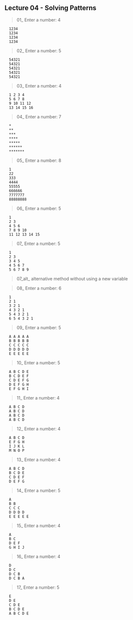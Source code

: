 ## Lecture 04 - Solving Patterns

> 01\_ Enter a number: 4

      1234
      1234
      1234
      1234

> 02\_ Enter a number: 5

      54321
      54321
      54321
      54321
      54321

> 03\_ Enter a number: 4

      1 2 3 4
      5 6 7 8
      9 10 11 12
      13 14 15 16

> 04\_ Enter a number: 7

      *
      **
      ***
      ****
      *****
      ******
      *******

> 05\_ Enter a number: 8

      1
      22
      333
      4444
      55555
      666666
      7777777
      88888888

> 06\_ Enter a number: 5

      1
      2 3
      4 5 6
      7 8 9 10
      11 12 13 14 15

> 07\_ Enter a number: 5

      1
      2 3
      3 4 5
      4 5 6 7
      5 6 7 8 9

> 07_alt\_ alternative method without using a new variable

> 08\_ Enter a number: 6

      1
      2 1
      3 2 1
      4 3 2 1
      5 4 3 2 1
      6 5 4 3 2 1

> 09\_ Enter a number: 5

      A A A A A
      B B B B B
      C C C C C
      D D D D D
      E E E E E

> 10\_ Enter a number: 5

      A B C D E
      B C D E F
      C D E F G
      D E F G H
      E F G H I

> 11\_ Enter a number: 4

      A B C D
      A B C D
      A B C D
      A B C D

> 12\_ Enter a number: 4

      A B C D
      E F G H
      I J K L
      M N O P

> 13\_ Enter a number: 4

      A B C D
      B C D E
      C D E F
      D E F G

> 14\_ Enter a number: 5

      A
      B B
      C C C
      D D D D
      E E E E E

> 15\_ Enter a number: 4

      A
      B C
      D E F
      G H I J

> 16\_ Enter a number: 4

      D
      D C
      D C B
      D C B A

> 17\_ Enter a number: 5

      E
      D E
      C D E
      B C D E
      A B C D E
